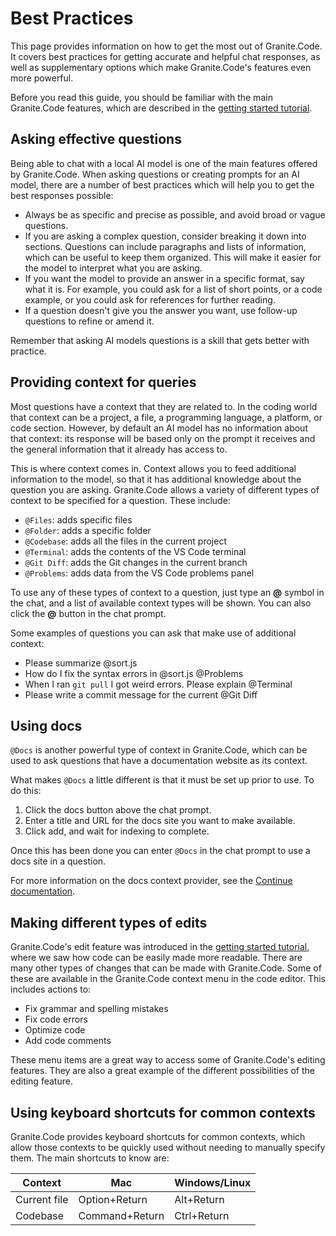 # Best Practices

This page provides information on how to get the most out of Granite.Code. It covers best practices for getting accurate and helpful chat responses, as well as supplementary options which make Granite.Code's features even more powerful.

Before you read this guide, you should be familiar with the main Granite.Code features, which are described in the [getting started tutorial](getting-started).

## Asking effective questions

Being able to chat with a local AI model is one of the main features offered by Granite.Code. When asking questions or creating prompts for an AI model, there are a number of best practices which will help you to get the best responses possible:

* Always be as specific and precise as possible, and avoid broad or vague questions.
* If you are asking a complex question, consider breaking it down into sections. Questions can include paragraphs and lists of information, which can be useful to keep them organized. This will make it easier for the model to interpret what you are asking.
* If you want the model to provide an answer in a specific format, say what it is. For example, you could ask for a list of short points, or a code example, or you could ask for references for further reading.
* If a question doesn't give you the answer you want, use follow-up questions to refine or amend it.

Remember that asking AI models questions is a skill that gets better with practice.

## Providing context for queries

Most questions have a context that they are related to. In the coding world that context can be a project, a file, a programming language, a platform, or code section. However, by default an AI model has no information about that context: its response will be based only on the prompt it receives and the general information that it already has access to.

This is where context comes in. Context allows you to feed additional information to the model, so that it has additional knowledge about the question you are asking. Granite.Code allows a variety of different types of context to be specified for a question. These include:

* `@Files`: adds specific files
* `@Folder`: adds a specific folder
* `@Codebase`: adds all the files in the current project
* `@Terminal`: adds the contents of the VS Code terminal
* `@Git Diff`: adds the Git changes in the current branch
* `@Problems`: adds data from the VS Code problems panel

To use any of these types of context to a question, just type an **@** symbol in the chat, and a list of available context types will be shown. You can also click the **@** button in the chat prompt.

Some examples of questions you can ask that make use of additional context:

* Please summarize @sort.js
* How do I fix the syntax errors in @sort.js @Problems
* When I ran ``git pull`` I got weird errors. Please explain @Terminal
* Please write a commit message for the current @Git Diff

## Using docs

`@Docs` is another powerful type of context in Granite.Code, which can be used to ask questions that have a documentation website as its context.

What makes `@Docs` a little different is that it must be set up prior to use. To do this:

1. Click the docs button above the chat prompt.
2. Enter a title and URL for the docs site you want to make available.
3. Click add, and wait for indexing to complete.

Once this has been done you can enter `@Docs` in the chat prompt to use a docs site in a question.

For more information on the docs context provider, see the [Continue documentation](https://docs.continue.dev/customize/deep-dives/docs).

## Making different types of edits

Granite.Code's edit feature was introduced in the [getting started tutorial](getting-started), where we saw how code can be easily made more readable. There are many other types of changes that can be made with Granite.Code. Some of these are available in the Granite.Code context menu in the code editor. This includes actions to:

* Fix grammar and spelling mistakes
* Fix code errors
* Optimize code
* Add code comments

These menu items are a great way to access some of Granite.Code's editing features. They are also a great example of the different possibilities of the editing feature.

## Using keyboard shortcuts for common contexts

Granite.Code provides keyboard shortcuts for common contexts, which allow those contexts to be quickly used without needing to manually specify them.  The main shortcuts to know are:

| Context      | Mac | Windows/Linux |
|--------------|-----|---------------|
| Current file | Option+Return  | Alt+Return  |
| Codebase     | Command+Return | Ctrl+Return |
